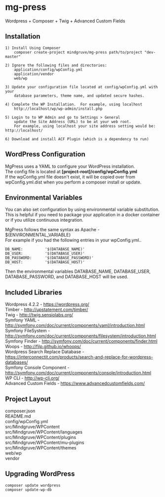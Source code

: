 # mg-press
Wordpress + Composer + Twig + Advanced Custom Fields

## Installation
  
    1) Install Using Composer
        composer create-project mindgruve/mg-press path/to/project "dev-master"
  
    2) Ignore the following files and directories:
        application/config/wpConfig.yml
        application/vendor
        web/wp
  
    3) Update your configuration file located at config/wpConfig.yml with your 
        database parameters, theme name, and updated secure hashes.
    
    4) Complete the WP Installation.  For example, using localhost
        http://localhost/wp/wp-admin/install.php

    5) Login to to WP Admin and go to Settings > General
        update the Site Address (URL) to be at your web root.
        For example, using localhost your site address setting would be: http://localhost/
      
    6) Download and install ACF Plugin (which is a dependency to run)

## WordPress Configuration

MgPress uses a YAML to configure your WordPress installation.   
The config file is located at **[project-root]/config/wpConfig.yml**    
If the wpConfig.yml file doesn't exist, it will be copied over from wpConfig.yml.dist when you perform a composer install or update.

## Environmental Variables

You can also set configuration by using environmental variable substitution.  
This is helpful if you need to package your application in a docker container or if you utilize continuous integration.

MgPress follows the same syntax as Apache - ${ENVIRONMENTAL_VARIABLE}  
For example if you had the following entries in your wpConfig.yml..

    DB_NAME:          '$(DATABASE_NAME)'
    DB_USER:          '$(DATABASE_USER)'
    DB_PASSWORD:      '$(DATABASE_PASSWORD)'
    DB_HOST:          '$(DATABASE_HOST)'

Then the environmental variables DATABASE\_NAME, DATABASE\_USER, DATABASE\_PASSWORD, and DATABASE\_HOST will be used.

## Included Libraries
Wordpress 4.2.2 - https://wordpress.org/   
Timber - http://upstatement.com/timber/   
Twig - http://twig.sensiolabs.org/   
Symfony YAML - http://symfony.com/doc/current/components/yaml/introduction.html   
Symfony FileSystem - http://symfony.com/doc/current/components/filesystem/introduction.html   
Symfony Finder - http://symfony.com/doc/current/components/finder.html   
Woops - http://filp.github.io/whoops/   
Wordpress Search Replace Database - https://interconnectit.com/products/search-and-replace-for-wordpress-databases/   
Symfony Console Component - http://symfony.com/doc/current/components/console/introduction.html     
WP CLI - http://wp-cli.org/   
Advanced Custom Fields - https://www.advancedcustomfields.com/

## Project Layout   
composer.json   
README.md   
config/wpConfig.yml   
src/Mindgruve/WPContent   
src/Mindgruve/WPContent/languages   
src/Mindgruve/WPContent/plugins   
src/Mindgruve/WPContent/mu-plugins   
src/Mindgruve/WPContent/themes   
web/wp  
vendor 

## Upgrading WordPress

    composer update wordpress
    composer update-wp-db


